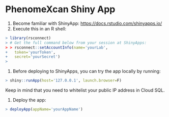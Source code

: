 # PhenomeXcan Shiny App

1. Become familiar with ShinyApp: https://docs.rstudio.com/shinyapps.io/
1. Execute this in an R shell:
```R
> library(rsconnect)
> # Get the full command below from your session at ShinyApps:
> > rsconnect::setAccountInfo(name='yourLab',
+   token='yourToken',
+   secret='yourSecret')
>
```
1. Before deploying to ShinyApps, you can try the app locally by running:
```R
> shiny::runApp(host='127.0.0.1', launch.browser=F)
```
Keep in mind that you need to whitelist your public IP address in Cloud SQL.
1. Deploy the app:
```R
> deployApp(appName='yourAppName')
```
